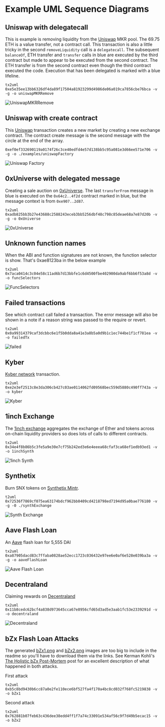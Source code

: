 # Example UML Sequence Diagrams

## Uniswap with delegatecall

This is example is removing liquidity from the [Uniswap](https://uniswap.exchange/) MKR pool. The 69.75 ETH is a value transfer, not a contract call.
This transaction is also a little tricky in the second `removeLiquidity` call is a `delegatecall`. The subsequent `balanceOf`, ETH transfer and `transfer` calls in blue are executed by the third contract but made to appear to be executed from the second contract. The ETH transfer is from the second contract even though the third contract executed the code. Execution that has been delegated is marked with a blue lifeline.

```
tx2uml 0xe5e35ee13bb6326df4da89f17504a81923299d4986de06a019ca7856cbe76bca -v -g -o uniswapMKRRemove
```

![UniswapMKRRemove](./uniswapMKRRemove.png)

## Uniswap with create contract

This [Uniswap](https://uniswap.exchange/) transaction creates a new market by creating a new exchange contract. The contract create message is the second message with the circle at the end of the array.

```
0xef0ef332690119a0174f26c3ce40edfd4e57d138bb5c95a081e3d66ee571e706 -v -g -o ./examples/uniswapFactory
```

![Uniswap Factory](./uniswapFactory.png)

## 0xUniverse with delegated message

Creating a sale auction on [0xUniverse](https://0xuniverse.com/). The last `transferFrom` message in blue is executed on the `0x64c2..4f2d` contract marked in blue, but the message context is from `0xe907..2d87`.

```
tx2uml 0xadb825bb3b27e43688c2588243eceb3bb5256dbf48c798c85deae68a7e87d20b -v -g -o 0xUniverse
```

![0xUniverse](./0xUniverse.png)

## Unknown function names

When the ABI and function signatures are not known, the function selector is show. That's 0xae8123ba in the below example

```
tx2uml 0x7aca0414c3c04e58c11ad6b7d13bbfe1c6d4500fbe402900da9abf6bb6f53a8d -v -o funcSelectors
```

![FuncSelectors](./funcSelectors.png)

## Failed transactions

See which contract call failed a transaction. The error message will also be shown in a note if a reason string was passed to the require or revert.

```
tx2uml 0x0a99314379caf3dcbbc6e1f5b0dda8a41e3a8b5a0d9b1c1ec744be1f1cf781ea -v -o failedTx
```

![failed](./failedTx.png)

## Kyber

[Kyber network](https://kyber.network/) transaction.

```
tx2uml 0xe2e3ef2513c8e3da306cb427c03ae0114062fd09568bec559d5880c490ff743a -v -o kyber
```

![Kyber](./kyber.png)

## 1inch Exchange

The [1inch exchange](https://1inch.exchange/) aggregates the exchange of Ether and tokens across on-chain liquidity providers so does lots of calls to different contracts.

```
tx2uml 0x34e4f8b86b5c3fe5a9e30e7cf75b242ed3e6e4eeea68cfaf3ca68ef1edb93ed1 -v -o 1inchSynth
```

![1inch Synth](./1inchSynth.png)

## Synthetix

Burn SNX tokens on [Synthetix Mintr](https://www.synthetix.io/products/mintr).

```
t2uml 0x72536f7869cf075ea63174bdcf962bb0409cd4218798ed7194d95a0bae776180 -v -g -0 ./synthExchange
```

![Synth Exchange](./synthExchange.png)

## Aave Flash Loan

An [Aave](https://aave.com/) flash loan for 5,555 DAI

```
tx2uml 0xa87905dacd83c7ffaba0828ae52ecc1723c036432e97ee6e0af6e528e039ba3a -v -g -o aaveFlashLoan
```

![Aave Flash Loan](./aaveFlashLoan.png)

## Decentraland

Claiming rewards on [Decentraland](https://decentraland.org/)

```
tx2uml 0x11b8cedc62bcf4a838d973645cca67e8956cfd65d3ad5e3aab1fc53e2339291d -v -o decentraland
```

![Decentraland](./decentraland.png)

## bZx Flash Loan Attacks

The generated [bZx1.png](./bZx1.png) and [bZx2.png](./bZx2.png) images are too big to include in the readme so you'll have to download them via the links. See Kerman Kohli's [The Holistic bZx Post-Mortem](https://defiweekly.substack.com/p/announcing-defi-audits-and-the-holistic) post for an excellent description of what happened in both attacks.

First attack

```
tx2uml 0xb5c8bd9430b6cc87a0e2fe110ece6bf527fa4f170a4bc8cd032f768fc5219838 -v -o bZx1
```

Second attack

```
tx2uml 0x762881b07feb63c436dee38edd4ff1f7a74c33091e534af56c9f7d49b5ecac15 -v -o bZx2
```
